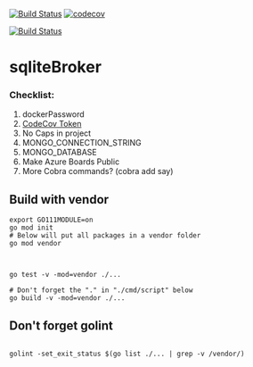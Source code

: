 


[![Build Status](https://travis-ci.org/mchirico/sqliteBroker.svg?branch=master)](https://travis-ci.org/mchirico/sqliteBroker)
[![codecov](https://codecov.io/gh/mchirico/sqliteBroker/branch/master/graph/badge.svg)](https://codecov.io/gh/mchirico/sqliteBroker)

[![Build Status](https://mchirico.visualstudio.com/sqliteBroker/_apis/build/status/mchirico.sqliteBroker?branchName=master)](https://mchirico.visualstudio.com/sqliteBroker/_build/latest?definitionId=9&branchName=master)


# sqliteBroker



### Checklist:

1. dockerPassword
2. [CodeCov Token](https://codecov.io/gh/mchirico)
3. No Caps in project
4. MONGO_CONNECTION_STRING
5. MONGO_DATABASE 
6. Make Azure Boards Public
7. More Cobra commands? (cobra add say)



## Build with vendor
```
export GO111MODULE=on
go mod init
# Below will put all packages in a vendor folder
go mod vendor



go test -v -mod=vendor ./...

# Don't forget the "." in "./cmd/script" below
go build -v -mod=vendor ./...
```


## Don't forget golint

```

golint -set_exit_status $(go list ./... | grep -v /vendor/)

```



